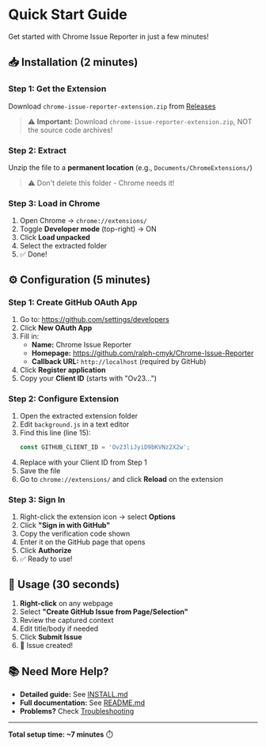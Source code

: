 # Quick Start Guide

Get started with Chrome Issue Reporter in just a few minutes!

## 📥 Installation (2 minutes)

### Step 1: Get the Extension
Download `chrome-issue-reporter-extension.zip` from [Releases](https://github.com/ralph-cmyk/Chrome-Issue-Reporter/releases)

> ⚠️ **Important:** Download `chrome-issue-reporter-extension.zip`, NOT the source code archives!

### Step 2: Extract
Unzip the file to a **permanent location** (e.g., `Documents/ChromeExtensions/`)

> ⚠️ Don't delete this folder - Chrome needs it!

### Step 3: Load in Chrome
1. Open Chrome → `chrome://extensions/`
2. Toggle **Developer mode** (top-right) → ON
3. Click **Load unpacked**
4. Select the extracted folder
5. ✅ Done!

## ⚙️ Configuration (5 minutes)

### Step 1: Create GitHub OAuth App
1. Go to: https://github.com/settings/developers
2. Click **New OAuth App**
3. Fill in:
   - **Name:** Chrome Issue Reporter
   - **Homepage:** https://github.com/ralph-cmyk/Chrome-Issue-Reporter
   - **Callback URL:** `http://localhost` (required by GitHub)
4. Click **Register application**
5. Copy your **Client ID** (starts with "Ov23...")

### Step 2: Configure Extension
1. Open the extracted extension folder
2. Edit `background.js` in a text editor
3. Find this line (line 15):
   ```javascript
   const GITHUB_CLIENT_ID = 'Ov23liJyiD9bKVNz2X2w';
   ```
4. Replace with your Client ID from Step 1
5. Save the file
6. Go to `chrome://extensions/` and click **Reload** on the extension

### Step 3: Sign In
1. Right-click the extension icon → select **Options**
2. Click **"Sign in with GitHub"**
3. Copy the verification code shown
4. Enter it on the GitHub page that opens
5. Click **Authorize**
6. ✅ Ready to use!

## 🎯 Usage (30 seconds)

1. **Right-click** on any webpage
2. Select **"Create GitHub Issue from Page/Selection"**
3. Review the captured context
4. Edit title/body if needed
5. Click **Submit Issue**
6. 🎉 Issue created!

## 📚 Need More Help?

- **Detailed guide:** See [INSTALL.md](INSTALL.md)
- **Full documentation:** See [README.md](README.md)
- **Problems?** Check [Troubleshooting](INSTALL.md#troubleshooting)

---

**Total setup time: ~7 minutes** ⏱️

